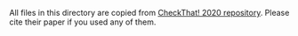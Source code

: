 All files in this directory are copied from [CheckThat! 2020 repository](https://github.com/sshaar/clef2020-factchecking-task2). Please cite their paper if you used any of them.
